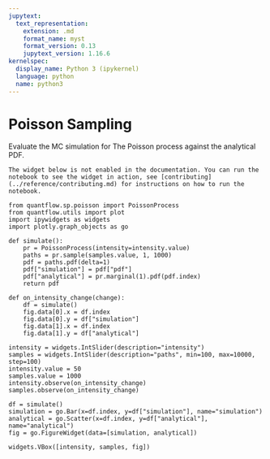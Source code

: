 ```yaml
---
jupytext:
  text_representation:
    extension: .md
    format_name: myst
    format_version: 0.13
    jupytext_version: 1.16.6
kernelspec:
  display_name: Python 3 (ipykernel)
  language: python
  name: python3
---
```


# Poisson Sampling

Evaluate the MC simulation for The Poisson process against the analytical PDF.

```{admonition} Interactive notebook not enabled in docs - how to run it interactively?
The widget below is not enabled in the documentation. You can run the notebook to see the widget in action, see [contributing](../reference/contributing.md) for instructions on how to run the notebook.
```

```{code-cell}
from quantflow.sp.poisson import PoissonProcess
from quantflow.utils import plot
import ipywidgets as widgets
import plotly.graph_objects as go

def simulate():
    pr = PoissonProcess(intensity=intensity.value)
    paths = pr.sample(samples.value, 1, 1000)
    pdf = paths.pdf(delta=1)
    pdf["simulation"] = pdf["pdf"]
    pdf["analytical"] = pr.marginal(1).pdf(pdf.index)
    return pdf

def on_intensity_change(change):
    df = simulate()
    fig.data[0].x = df.index
    fig.data[0].y = df["simulation"]
    fig.data[1].x = df.index
    fig.data[1].y = df["analytical"]

intensity = widgets.IntSlider(description="intensity")
samples = widgets.IntSlider(description="paths", min=100, max=10000, step=100)
intensity.value = 50
samples.value = 1000
intensity.observe(on_intensity_change)
samples.observe(on_intensity_change)

df = simulate()
simulation = go.Bar(x=df.index, y=df["simulation"], name="simulation")
analytical = go.Scatter(x=df.index, y=df["analytical"], name="analytical")
fig = go.FigureWidget(data=[simulation, analytical])

widgets.VBox([intensity, samples, fig])
```

```{code-cell}

```
